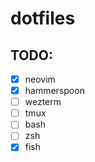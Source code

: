 # dotfiles

## TODO:
- [x] neovim
- [x] hammerspoon
- [ ] wezterm
- [ ] tmux
- [ ] bash
- [ ] zsh
- [x] fish
